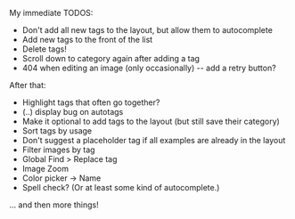 My immediate TODOS:

- Don't add all new tags to the layout, but allow them to autocomplete
- Add new tags to the front of the list
- Delete tags!
- Scroll down to category again after adding a tag
- 404 when editing an image (only occasionally) -- add a retry button?

After that:

- Highlight tags that often go together?
- \(..\) display bug on autotags
- Make it optional to add tags to the layout (but still save their category)
- Sort tags by usage
- Don't suggest a placeholder tag if all examples are already in the layout
- Filter images by tag
- Global Find > Replace tag
- Image Zoom
- Color picker -> Name
- Spell check? (Or at least some kind of autocomplete.)

... and then more things!
